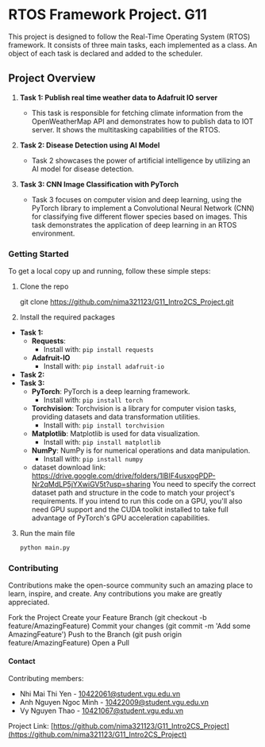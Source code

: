 
# RTOS Framework Project. G11 

This project is designed to follow the Real-Time Operating System (RTOS) framework. It consists of three main tasks, each implemented as a class. An object of each task is declared and added to the scheduler.

## Project Overview

1. **Task 1: Publish real time weather data to Adafruit IO server**
   - This task is responsible for fetching climate information from the OpenWeatherMap API and demonstrates how to publish data to IOT server. It shows the multitasking capabilities of the RTOS.

2. **Task 2: Disease Detection using AI Model**
   - Task 2 showcases the power of artificial intelligence by utilizing an AI model for disease detection. 

3. **Task 3: CNN Image Classification with PyTorch**
   - Task 3 focuses on computer vision and deep learning, using the PyTorch library to implement a Convolutional Neural Network (CNN) for classifying five different flower species based on images. This task demonstrates the application of deep learning in an RTOS environment.

### Getting Started

To get a local copy up and running, follow these simple steps:

1. Clone the repo
  
   git clone https://github.com/nima321123/G11_Intro2CS_Project.git
  

2. Install the required packages

- **Task 1:**
  - **Requests**:
    - Install with: `pip install requests`
  - **Adafruit-IO**
    - Install with: `pip install adafruit-io`
- **Task 2:**
- **Task 3:**
  - **PyTorch**: PyTorch is a deep learning framework.
    - Install with: `pip install torch`
  - **Torchvision**: Torchvision is a library for computer vision tasks, providing datasets and data transformation utilities.
    - Install with: `pip install torchvision`
  - **Matplotlib**: Matplotlib is used for data visualization.
    - Install with: `pip install matplotlib`
  - **NumPy**: NumPy is for numerical operations and data manipulation.
    - Install with: `pip install numpy`
  - dataset download link: https://drive.google.com/drive/folders/1lBIF4usxogPDP-Nr2qMdLP5jYXwiGV5t?usp=sharing
You need to specify the correct dataset path and structure in the code to match your project's requirements. If you intend to run this code on a GPU, you'll also need GPU support and the CUDA toolkit installed to take full advantage of PyTorch's GPU acceleration capabilities.

3. Run the main file
   ```sh
   python main.py
   ```
### Contributing

Contributions make the open-source community such an amazing place to learn, inspire, and create. Any contributions you make are greatly appreciated.

Fork the Project
Create your Feature Branch (git checkout -b feature/AmazingFeature)
Commit your changes (git commit -m 'Add some AmazingFeature')
Push to the Branch (git push origin feature/AmazingFeature)
Open a Pull 

#### Contact

Contributing members:

- Nhi Mai Thi Yen - 10422061@student.vgu.edu.vn
- Anh Nguyen Ngoc Minh - 10422009@student.vgu.edu.vn
- Vy Nguyen Thao - 10421067@student.vgu.edu.vn

Project Link: [https://github.com/nima321123/G11_Intro2CS_Project](https://github.com/nima321123/G11_Intro2CS_Project)

